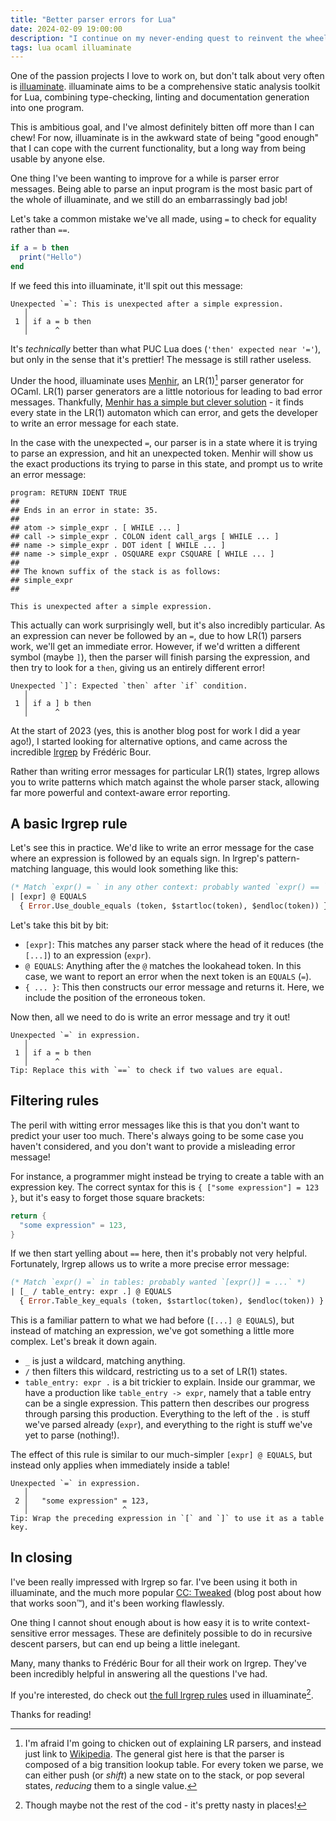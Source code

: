 ```yaml
---
title: "Better parser errors for Lua"
date: 2024-02-09 19:00:00
description: "I continue on my never-ending quest to reinvent the wheel, and this time bring you along for the ride."
tags: lua ocaml illuaminate
---
```


One of the passion projects I love to work on, but don't talk about very often is [illuaminate]. illuaminate aims to be
a comprehensive static analysis toolkit for Lua, combining type-checking, linting and documentation generation into one
program.

[illuaminate]: https://github.com/Squiddev/illuaminate

This is ambitious goal, and I've almost definitely bitten off more than I can chew! For now, illuaminate is in the
awkward state of being "good enough" that I can cope with the current functionality, but a long way from being usable by
anyone else.

One thing I've been wanting to improve for a while is parser error messages. Being able to parse an input program is the
most basic part of the whole of illuaminate, and we still do an embarrassingly bad job!

Let's take a common mistake we've all made, using `=` to check for equality rather than `==`.

```lua
if a = b then
  print("Hello")
end
```


If we feed this into illuaminate, it'll spit out this message:

```
Unexpected `=`: This is unexpected after a simple expression.
   │
 1 │ if a = b then
   │      ^
```

It's _technically_ better than what PUC Lua does (`'then' expected near '='`), but only in the sense that it's prettier!
The message is still rather useless.

Under the hood, illuaminate uses [Menhir](https://gallium.inria.fr/~fpottier/menhir/), an LR(1)[^lr1] parser generator
for OCaml. LR(1) parser generators are a little notorious for leading to bad error messages. Thankfully, [Menhir has a
simple but clever solution](http://gallium.inria.fr/~fpottier/menhir/manual.html#sec72) - it finds every state in the
LR(1) automaton which can error, and gets the developer to write an error message for each state.

[^lr1]: I'm afraid I'm going to chicken out of explaining LR parsers, and instead just link to [Wikipedia][lr_parser].
 The general gist here is that the parser is composed of a big transition lookup table. For every token we parse, we can
 either push (or *shift*) a new state on to the stack, or pop several states, *reducing* them to a single value.

[lr_parser]: https://en.wikipedia.org/wiki/LR_parser "LR parser on Wikipedia"

In the case with the unexpected `=`, our parser is in a state where it is trying to parse an expression, and hit an
unexpected token. Menhir will show us the exact productions its trying to parse in this state, and prompt us to write an
error message:

```
program: RETURN IDENT TRUE
##
## Ends in an error in state: 35.
##
## atom -> simple_expr . [ WHILE ... ]
## call -> simple_expr . COLON ident call_args [ WHILE ... ]
## name -> simple_expr . DOT ident [ WHILE ... ]
## name -> simple_expr . OSQUARE expr CSQUARE [ WHILE ... ]
##
## The known suffix of the stack is as follows:
## simple_expr
##

This is unexpected after a simple expression.
```

This actually can work surprisingly well, but it's also incredibly particular. As an expression can never be followed by
an `=`, due to how LR(1) parsers work, we'll get an immediate error. However, if we'd written a different symbol (maybe
`]`), then the parser will finish parsing the expression, and then try to look for a `then`, giving us an entirely
different error!

```
Unexpected `]`: Expected `then` after `if` condition.
   │
 1 │ if a ] b then
   │      ^
```

At the start of 2023 (yes, this is another blog post for work I did a year ago!), I started looking for alternative
options, and came across the incredible [lrgrep](https://github,com/let-def/lrgrep) by Frédéric Bour.

Rather than writing error messages for particular LR(1) states, lrgrep allows you to write patterns which match against
the whole parser stack, allowing far more powerful and context-aware error reporting.

## A basic lrgrep rule
Let's see this in practice. We'd like to write an error message for the case where an expression is followed by an
equals sign. In lrgrep's pattern-matching language, this would look something like this:

```ocaml
(* Match `expr() = ` in any other context: probably wanted `expr() == `. *)
| [expr] @ EQUALS
  { Error.Use_double_equals (token, $startloc(token), $endloc(token)) }
```

Let's take this bit by bit:

 - `[expr]`: This matches any parser stack where the head of it reduces (the `[...]`) to an expression (`expr`).
 - `@ EQUALS`: Anything after the `@` matches the lookahead token. In this case, we want to report an error when the
   next token is an `EQUALS` (`=`).
 - `{ ... }`: This then constructs our error message and returns it. Here, we include the position of the erroneous
   token.

Now then, all we need to do is write an error message and try it out!

```
Unexpected `=` in expression.
   │
 1 │ if a = b then
   │      ^
Tip: Replace this with `==` to check if two values are equal.
```

## Filtering rules
The peril with witting error messages like this is that you don't want to predict your user too much. There's always
going to be some case you haven't considered, and you don't want to provide a misleading error message!

For instance, a programmer might instead be trying to create a table with an expression key. The correct syntax for this
is `{ ["some expression"] = 123 }`, but it's easy to forget those square brackets:

```lua
return {
  "some expression" = 123,
}
```

If we then start yelling about `==` here, then it's probably not very helpful. Fortunately, lrgrep allows us to write a
more precise error message:

```ocaml
(* Match `expr() =` in tables: probably wanted `[expr()] = ...` *)
| [_ / table_entry: expr .] @ EQUALS
  { Error.Table_key_equals (token, $startloc(token), $endloc(token)) }
```

This is a familiar pattern to what we had before (`[...] @ EQUALS`), but instead of matching an expression, we've got
something a little more complex. Let's break it down again.

 - `_` is just a wildcard, matching anything.
 - `/` then filters this wildcard, restricting us to a set of LR(1) states.
 - `table_entry: expr .` is a bit trickier to explain. Inside our grammar, we have a production like `table_entry ->
   expr`, namely that a table entry can be a single expression. This pattern then describes our progress through parsing
   this production. Everything to the left of the `.` is stuff we've parsed already (`expr`), and everything to the
   right is stuff we've yet to parse (nothing!).

The effect of this rule is similar to our much-simpler `[expr] @ EQUALS`, but instead only applies when immediately
inside a table!

```
Unexpected `=` in expression.
   │
 2 │   "some expression" = 123,
   │                     ^
Tip: Wrap the preceding expression in `[` and `]` to use it as a table key.
```

## In closing
I've been really impressed with lrgrep so far. I've been using it both in illuaminate, and the much more popular [CC:
Tweaked](https://tweaked.cc/) (blog post about how that works soon™️), and it's been working flawlessly.

One thing I cannot shout enough about is how easy it is to write context-sensitive error messages. These are definitely
possible to do in recursive descent parsers, but can end up being a little inelegant.

Many, many thanks to Frédéric Bour for all their work on lrgrep. They've been incredibly helpful in answering all the
questions I've had.

If you're interested, do check out [the full lrgrep rules][rules] used in illuaminate[^horrible].

[rules]: https://github.com/SquidDev/illuaminate/blob/master/src/parser/parse_errors.mlyl
[^horrible]: Though maybe not the rest of the cod - it's pretty nasty in places!

Thanks for reading!
